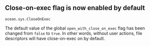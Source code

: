 ## Close-on-exec flag is now enabled by default

`ocean.sys.CloseOnExec`

The default value of the global `open_with_close_on_exec` flag has been changed from `false` to `true`.
In other words, without user actions, file descriptors will have close-on-exec on by default.
